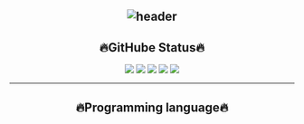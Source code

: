 <div align="center">
  
![header](https://capsule-render.vercel.app/api?type=venom&color=gradient&height=200&text=Hello+Mungio+Github👋&fontcolor=FFFFFF0&animation=twinkling&stroke=000000)
-----
## 🔥GitHube Status🔥
![](http://github-profile-summary-cards.vercel.app/api/cards/stats?username=mun-gio&theme=dark)
![](http://github-profile-summary-cards.vercel.app/api/cards/productive-time?username=mun-gio&theme=dark&utcOffset=8)
![](http://github-profile-summary-cards.vercel.app/api/cards/repos-per-language?username=mun-gio&theme=dark)
![](http://github-profile-summary-cards.vercel.app/api/cards/most-commit-language?username=mun-gio&theme=dark)
![](http://github-profile-summary-cards.vercel.app/api/cards/profile-details?username=mun-gio&theme=dark)

----
## 🔥Programming language🔥
</div>
